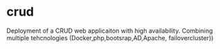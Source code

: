 # crud
Deployment of a CRUD  web applicaiton with high availability. Combining multiple tehcnologies (Docker,php,bootsrap,AD,Apache, failovercluster))
